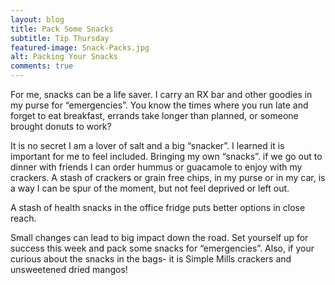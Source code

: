 ```yaml
---
layout: blog
title: Pack Some Snacks
subtitle: Tip Thursday
featured-image: Snack-Packs.jpg
alt: Packing Your Snacks
comments: true
---
```

For me, snacks can be a life saver. I carry an RX bar and other goodies in my purse for “emergencies”. You know the times where you run late and forget to eat breakfast, errands take longer than planned, or someone brought donuts to work?

It is no secret I am a lover of salt and a big “snacker”. I learned it is important for me to feel included. Bringing my own “snacks”. if we go out to dinner with friends I can order hummus or guacamole to enjoy with my crackers. A stash of crackers or grain free chips, in my purse or in my car, is a way I can be spur of the moment, but not feel deprived or left out.

A stash of health snacks in the office fridge puts better options in close reach.

Small changes can lead to big impact down the road. Set yourself up for success this week and pack some snacks for “emergencies”. Also, if your curious about the snacks in the bags- it is Simple Mills crackers and unsweetened dried mangos!
